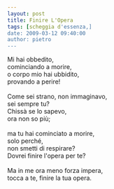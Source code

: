 ```yaml
---
layout: post
title: Finire L'Opera
tags: [scheggia d'essenza,]
date: 2009-03-12 09:40:00
author: pietro
---
```

Mi hai obbedito,<br/>cominciando a morire,<br/>o corpo mio hai ubbidito,<br/>provando a perire!<br/><br/>Come sei strano, non immaginavo,<br/>sei sempre tu?<br/>Chissà se lo sapevo,<br/>ora non so più;<br/><br/>ma tu hai cominciato a morire,<br/>solo perché,<br/>non smetti di respirare?<br/>Dovrei finire l'opera per te?<br/><br/>Ma in me ora meno forza impera,<br/>tocca a te, finire la tua opera.
